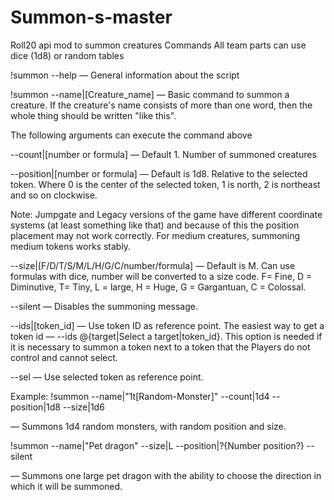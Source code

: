 # Summon-s-master
Roll20 api mod to summon creatures
Commands
All team parts can use dice (1d8) or random tables

!summon --help — General information about the script

!summon --name|[Creature_name] — Basic command to summon a creature. If the creature's name consists of more than one word, then the whole thing should be written "like this".

The following arguments can execute the command above

--count|[number or formula] — Default 1. Number of summoned creatures

--position|[number or formula] — Default is 1d8. Relative to the selected token. Where 0 is the center of the selected token, 1 is north, 2 is northeast and so on clockwise. 

Note: Jumpgate and Legacy versions of the game have different coordinate systems (at least something like that) and because of this the position placement may not work correctly. For medium creatures, summoning medium tokens works stably.

--size|[F/D/T/S/M/L/H/G/C/number/formula] — Default is M. Can use formulas with dice, number will be converted to a size code. F= Fine, D = Diminutive, T= Tiny, L = large, H = Huge, G = Gargantuan, C = Colossal.

--silent — Disables the summoning message.

--ids|[token_id] — Use token ID as reference point. The easiest way to get a token id — --ids @{target|Select a target|token_id}. This option is needed if it is necessary to summon a token next to a token that the Players do not control and cannot select.


--sel — Use selected token as reference point.

Example:
!summon --name|"1t[Random-Monster]" --count|1d4 --position|1d8 --size|1d6

— Summons 1d4 random monsters, with random position and size.

!summon --name|"Pet dragon" --size|L --position|?{Number position?} --silent 

— Summons one large pet dragon with the ability to choose the direction in which it will be summoned.
